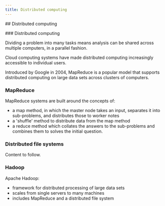 ```yaml
---
title: Distributed computing
---
```


## Distributed computing

### Distributed computing

Dividing a problem into many tasks means analysis can be shared across multiple computers, in a parallel fashion.

Cloud computing systems have made distributed computing increasingly accessible to individual users.

Introduced by Google in 2004, MapReduce is a popular model that supports distributed computing on large data sets across clusters of computers.

### MapReduce

MapReduce systems are built around the concepts of:

- a map method, in which the master node takes an input, separates it into sub-problems, and distributes those to worker notes
- a 'shuffle' method to distribute data from the map method
- a reduce method which collates the answers to the sub-problems and combines them to solves the initial question.

### Distributed file systems

Content to follow.

<!-- 
Distributed file systems have developed to provide reliable data storage across a distributed system.
-->

### Hadoop

Apache Hadoop:

- framework for distributed processing of large data sets 
- scales from single servers to many machines
- includes MapReduce and a distributed file system

<!-- 
http://hadoop.apache.org/docs/r1.2.1/mapred_tutorial.html#Reducer

Apache Hadoop is an implementation of MapReduce. Amazon Elastic MapReduce is an implementation of Hadoop MapReduce on the Amazon Web Services.

Combines map reduce with HDFS. Can be run across multiple servers. It is possible to use Hadoop across multiple servers. Requires fairly involved configuration process. Installing Hadoop, opening firewalls etc. 

Nodes, cluster etc. Need to explain Master and Core Instance. What are bootstrap actions?

Fortunately services offer pre-configured clusters. We will use Amazon Elastic MapReduce...

Hive is a tool for managing data on a distributed encironment and provides an SQL-like qery language.

Using "streaming" any language can be used to implement the map and reduce.
-->

